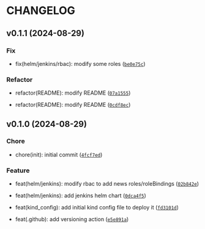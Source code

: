 # CHANGELOG

## v0.1.1 (2024-08-29)

### Fix

* fix(helm/jenkins/rbac): modify some roles ([`be0e75c`](https://github.com/DanyalTaghipor/kind_jenkins/commit/be0e75c03f9eb04d77324edd34dd04ff71257691))

### Refactor

* refactor(README): modify README ([`07a1555`](https://github.com/DanyalTaghipor/kind_jenkins/commit/07a15554a3c98ef25b8be09f030650dbc4d0b9e7))

* refactor(README): modify README ([`0cdf8ec`](https://github.com/DanyalTaghipor/kind_jenkins/commit/0cdf8eceb5ed06786318fbb8af3afa531940d7c6))

## v0.1.0 (2024-08-29)

### Chore

* chore(init): initial commit ([`4fcf7ed`](https://github.com/DanyalTaghipor/kind_jenkins/commit/4fcf7ed05e852a006c2b2d6eb92639f1d9cdbae5))

### Feature

* feat(helm/jenkins): modify rbac to add news roles/roleBindings ([`02b842e`](https://github.com/DanyalTaghipor/kind_jenkins/commit/02b842e68f373d1f010d8bb1f55a14910d6462d6))

* feat(helm/jenkins): add jenkins helm chart ([`0dca4f5`](https://github.com/DanyalTaghipor/kind_jenkins/commit/0dca4f584eb7f59c0cee460839d08d0289bde617))

* feat(kind_config): add initial kind config file to deploy it ([`fd3101d`](https://github.com/DanyalTaghipor/kind_jenkins/commit/fd3101da77e65dbd22015b825c82d129f2573997))

* feat(.github): add versioning action ([`e5e891a`](https://github.com/DanyalTaghipor/kind_jenkins/commit/e5e891a7263425597faf84df156959173b1192ea))
